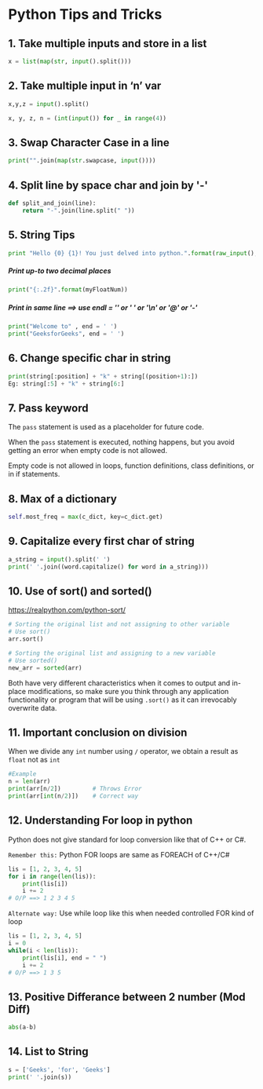 # Python Tips and Tricks

 ## 1. Take multiple inputs and store in a list

```python
x = list(map(str, input().split()))
```

## 2. Take multiple input in ‘n’ var

``` python
x,y,z = input().split()
```

``` python
x, y, z, n = (int(input()) for _ in range(4))
```

## 3. Swap Character Case in a line

``` python
print("".join(map(str.swapcase, input())))
```

## 4. Split line by space char and join by '-'

```python
def split_and_join(line):
    return "-".join(line.split(" "))
```

## 5. String Tips

```python
print "Hello {0} {1}! You just delved into python.".format(raw_input(), raw_input())
```

##### Print up-to two decimal places

``` python
print("{:.2f}".format(myFloatNum))
```

##### Print in same line ==> use endl = '' or ' ' or '\n' or '@' or '-'

``` python
print("Welcome to" , end = ' ') 
print("GeeksforGeeks", end = ' ')
```

## 6. Change specific char in string

``` python
print(string[:position] + "k" + string[(position+1):])
Eg: string[:5] + "k" + string[6:]
```

## 7. Pass keyword

The `pass` statement is used as a placeholder for future code.

When the `pass` statement is executed, nothing happens, but you avoid getting an error when empty code is not allowed.

Empty code is not allowed in loops, function definitions, class definitions, or in if statements.

## 8. Max of a dictionary

``` python
self.most_freq = max(c_dict, key=c_dict.get)
```

## 9. Capitalize every first char of string 

```python
a_string = input().split(' ')
print(' '.join((word.capitalize() for word in a_string)))
```

## 10. Use of sort() and sorted()

https://realpython.com/python-sort/

```python
# Sorting the original list and not assigning to other variable
# Use sort()
arr.sort()

# Sorting the original list and assigning to a new variable
# Use sorted()
new_arr = sorted(arr)
```

Both have very different characteristics when it comes to output and in-place modifications, so make sure you think through any application functionality or program that will be using `.sort()` as it can irrevocably overwrite data.

## 11. Important conclusion on division

When we divide any `int` number using `/` operator, we obtain a result as `float`  not as `int`

```python
#Example
n = len(arr)
print(arr[n/2])			# Throws Error
print(arr[int(n/2)])	# Correct way
```

## 12. Understanding For loop in python

Python does not give standard for loop conversion like that of C++ or C#. 

`Remember this:`  Python FOR loops are same as FOREACH of C++/C#

```python
lis = [1, 2, 3, 4, 5]
for i in range(len(lis)):
    print(lis[i])
    i += 2
# O/P ==> 1 2 3 4 5
```

`Alternate way:` Use while loop like this when needed controlled FOR kind of loop

```python
lis = [1, 2, 3, 4, 5]
i = 0
while(i < len(lis)):
    print(lis[i], end = " ")
    i += 2
# O/P ==> 1 3 5
```

## 13. Positive Differance between 2 number (Mod Diff)

```python
abs(a-b)
```

## 14. List to String

```python
s = ['Geeks', 'for', 'Geeks']
print(' '.join(s))
```

